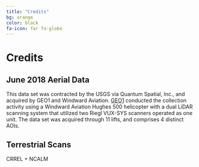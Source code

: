 ```yaml
---
title: "Credits"
bg: orange
color: black
fa-icon: far fa-globe
---
```



# Credits

## June 2018 Aerial Data

This data set was contracted by the USGS via Quantum Spatial, Inc., and
acquired by GEO1 and Windward Aviation.  [GEO1](https://www.geo1.com/) conducted the collection activity
using a Windward Aviation Hughes 500 helicopter with a dual LiDAR scanning
system that utilized two Riegl VUX-SYS scanners operated as one unit. The data
set was acquired through 11 lifts, and comprises 4 distinct AOIs.

## Terrestrial Scans

CRREL + NCALM

